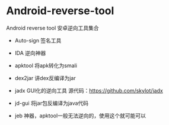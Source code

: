 # Android-reverse-tool
Android reverse tool
安卓逆向工具集合

* Auto-sign
签名工具

* IDA
逆向神器

* apktool
将apk转化为smali

* dex2jar
讲dex反编译为jar

* jadx
GUI化的逆向工具
源代码：https://github.com/skylot/jadx

* jd-gui
将jar包反编译为java代码

* jeb
神器，apktool一般无法逆向的，使用这个就可能可以

